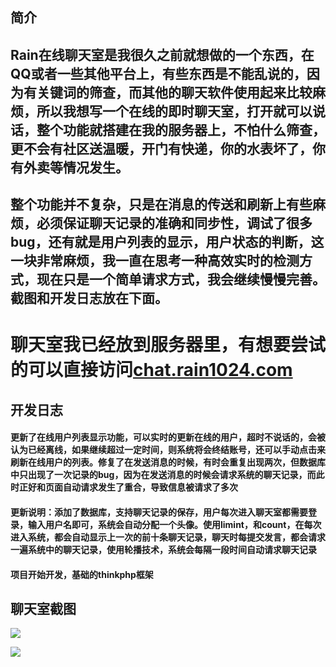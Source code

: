 ﻿## 简介

## Rain在线聊天室是我很久之前就想做的一个东西，在QQ或者一些其他平台上，有些东西是不能乱说的，因为有关键词的筛查，而其他的聊天软件使用起来比较麻烦，所以我想写一个在线的即时聊天室，打开就可以说话，整个功能就搭建在我的服务器上，不怕什么筛查，更不会有社区送温暖，开门有快递，你的水表坏了，你有外卖等情况发生。

## 整个功能并不复杂，只是在消息的传送和刷新上有些麻烦，必须保证聊天记录的准确和同步性，调试了很多bug，还有就是用户列表的显示，用户状态的判断，这一块非常麻烦，我一直在思考一种高效实时的检测方式，现在只是一个简单请求方式，我会继续慢慢完善。截图和开发日志放在下面。

# 聊天室我已经放到服务器里，有想要尝试的可以直接访问[chat.rain1024.com](chat.rain1024.com)

## 开发日志

#### 更新了在线用户列表显示功能，可以实时的更新在线的用户，超时不说话的，会被认为已经离线，如果继续超过一定时间，则系统将会终结账号，还可以手动点击来刷新在线用户的列表。修复了在发送消息的时候，有时会重复出现两次，但数据库中只出现了一次记录的bug，因为在发送消息的时候会请求系统的聊天记录，而此时正好和页面自动请求发生了重合，导致信息被请求了多次

#### 更新说明：添加了数据库，支持聊天记录的保存，用户每次进入聊天室都需要登录，输入用户名即可，系统会自动分配一个头像。使用limint，和count，在每次进入系统，都会自动显示上一次的前十条聊天记录，聊天时每提交发言，都会请求一遍系统中的聊天记录，使用轮播技术，系统会每隔一段时间自动请求聊天记录

#### 项目开始开发，基础的thinkphp框架

## 聊天室截图



![](http://cos.rain1024.com/blog/php/php24.jpg)

![](http://cos.rain1024.com/blog/php/php25.jpg)